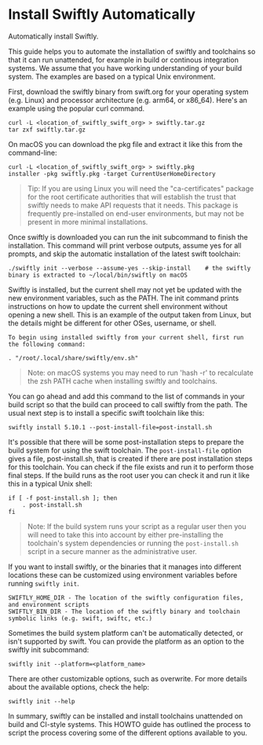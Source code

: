 # Install Swiftly Automatically

Automatically install Swiftly.

This guide helps you to automate the installation of swiftly and toolchains so that it can run unattended, for example in build or continous integration systems.
We assume that you have working understanding of your build system. The examples are based on a typical Unix environment.

First, download the swiftly binary from swift.org for your operating system (e.g. Linux) and processor architecture (e.g. arm64, or x86_64). Here's an example using the popular curl command.

```
curl -L <location_of_swiftly_swift_org> > swiftly.tar.gz
tar zxf swiftly.tar.gz
```

On macOS you can download the pkg file and extract it like this from the command-line:

```
curl -L <location_of_swiftly_swift_org> > swiftly.pkg
installer -pkg swiftly.pkg -target CurrentUserHomeDirectory
```

> Tip: If you are using Linux you will need the "ca-certificates" package for the root certificate authorities that will establish the trust that swiftly needs to make API requests that it needs. This package is frequently pre-installed on end-user environments, but may not be present in more minimal installations.

Once swiftly is downloaded you can run the init subcommand to finish the installation. This command will print verbose outputs, assume yes for all prompts, and skip the automatic installation of the latest swift toolchain:

```
./swiftly init --verbose --assume-yes --skip-install    # the swiftly binary is extracted to ~/local/bin/swiftly on macOS
```

Swiftly is installed, but the current shell may not yet be updated with the new environment variables, such as the PATH. The init command prints instructions on how to update the current shell environment without opening a new shell. This is an example of the output taken from Linux, but the details might be different for other OSes, username, or shell.

```
To begin using installed swiftly from your current shell, first run the following command:

. "/root/.local/share/swiftly/env.sh"
```

> Note: on macOS systems you may need to run 'hash -r' to recalculate the zsh PATH cache when installing swiftly and toolchains.

You can go ahead and add this command to the list of commands in your build script so that the build can proceed to call swiftly from the path. The usual next step is to install a specific swift toolchain like this:

```
swiftly install 5.10.1 --post-install-file=post-install.sh
```

It's possible that there will be some post-installation steps to prepare the build system for using the swift toolchain. The `post-install-file` option gives a file, post-install.sh, that is created if there are post installation steps for this toolchain. You can check if the file exists and run it to perform those final steps. If the build runs as the root user you can check it and run it like this in a typical Unix shell:

```
if [ -f post-install.sh ]; then
    . post-install.sh
fi
```

> Note: If the build system runs your script as a regular user then you will need to take this into account by either pre-installing the toolchain's system dependencies or running the `post-install.sh` script in a secure manner as the administrative user.

If you want to install swiftly, or the binaries that it manages into different locations these can be customized using environment variables before running `swiftly init`.

```
SWIFTLY_HOME_DIR - The location of the swiftly configuration files, and environment scripts
SWIFTLY_BIN_DIR - The location of the swiftly binary and toolchain symbolic links (e.g. swift, swiftc, etc.)
```

Sometimes the build system platform can't be automatically detected, or isn't supported by swift. You can provide the platform as an option to the swiftly init subcommand:

```
swiftly init --platform=<platform_name>
```

There are other customizable options, such as overwrite. For more details about the available options, check the help:

```
swiftly init --help
```

In summary, swiftly can be installed and install toolchains unattended on build and CI-style systems. This HOWTO guide has outlined the process to script the process covering some of the different options available to you.
